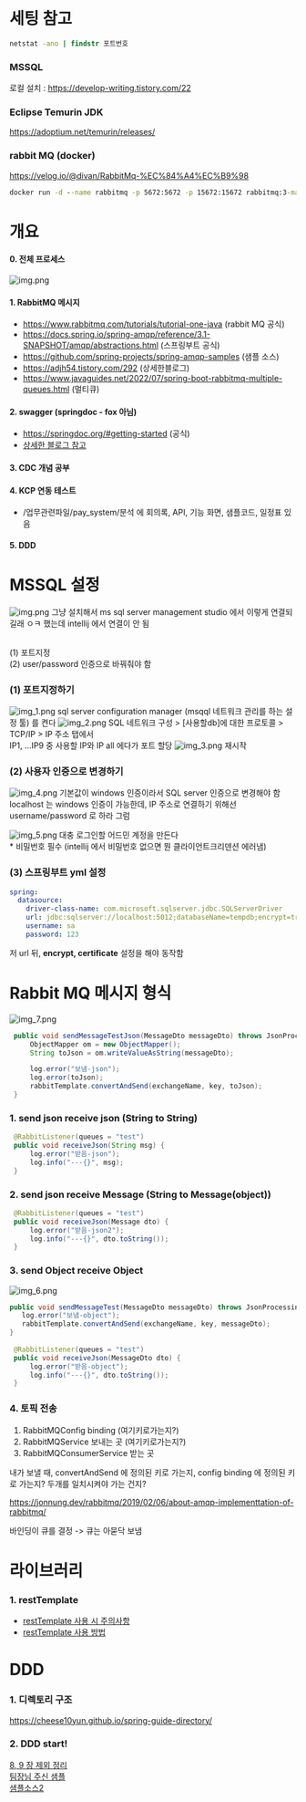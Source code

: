 # 세팅 참고
```cmd
netstat -ano | findstr 포트번호
```
### MSSQL
로컬 설치 : https://develop-writing.tistory.com/22

### Eclipse Temurin JDK
https://adoptium.net/temurin/releases/

### rabbit MQ (docker)
https://velog.io/@divan/RabbitMq-%EC%84%A4%EC%B9%98
```cmd
docker run -d --name rabbitmq -p 5672:5672 -p 15672:15672 rabbitmq:3-management
```

# 개요
#### 0. 전체 프로세스
![img.png](img_10.png)
#### 1. RabbitMQ 메시지
* https://www.rabbitmq.com/tutorials/tutorial-one-java (rabbit MQ 공식) </br>
* https://docs.spring.io/spring-amqp/reference/3.1-SNAPSHOT/amqp/abstractions.html (스프링부트 공식) </br>
* https://github.com/spring-projects/spring-amqp-samples (샘플 소스) </br>
* https://adjh54.tistory.com/292 (상세한블로그)
* https://www.javaguides.net/2022/07/spring-boot-rabbitmq-multiple-queues.html (멀티큐) </br>
#### 2. swagger (springdoc - fox 아님)
* https://springdoc.org/#getting-started (공식) </br>
* [상세한 블로그 참고](https://hogwart-scholars.tistory.com/entry/Spring-Boot-SpringDoc%EA%B3%BC-Swagger%EB%A5%BC-%EC%9D%B4%EC%9A%A9%ED%95%B4-API-%EB%AC%B8%EC%84%9C%ED%99%94-%EC%9E%90%EB%8F%99%ED%99%94%ED%95%98%EA%B8%B0#Spring%20Boot%203%EC%97%90%EC%84%9C%20Swagger%20%EC%82%AC%EC%9A%A9%ED%95%98%EA%B8%B0-1)
#### 3. CDC 개념 공부
#### 4. KCP 연동 테스트
* /업무관련파일/pay_system/분석 에 회의록, API, 기능 화면, 샘플코드, 일정표 있음
#### 5. DDD

# MSSQL 설정
![img.png](readme/img.png)
그냥 설치해서 ms sql server management studio 에서 이렇게 연결되길래 ㅇㅋ 했는데
intellij 에서 연결이 안 됨

</br>(1) 포트지정
</br>(2) user/password 인증으로 바꿔줘야 함

### (1) 포트지정하기
![img_1.png](readme/img_1.png)
sql server configuration manager (msqql 네트워크 관리를 하는 설정 툴) 를 켠다
![img_2.png](readme/img_2.png)
SQL 네트워크 구성 > [사용할db]에 대한 프로토콜 > TCP/IP > IP 주소 탭에서
</br>IP1, ...IP9 중 사용할 IP와 IP all 에다가 포트 할당
![img_3.png](readme/img_3.png)
재시작

### (2) 사용자 인증으로 변경하기
![img_4.png](readme/img_4.png)
기본값이 windows 인증이라서 SQL server 인증으로 변경해야 함
</br>localhost 는 windows 인증이 가능한데, IP 주소로 연결하기 위해선 username/password 로 하라 그럼

![img_5.png](readme/img_5.png)
대충 로그인할 어드민 계정을 만든다
</br> * 비밀번호 필수 (intellij 에서 비밀번호 없으면 뭔 클라이언트크리덴션 에러냄)

### (3) 스프링부트 yml 설정
```yml
spring:
  datasource:
    driver-class-name: com.microsoft.sqlserver.jdbc.SQLServerDriver
    url: jdbc:sqlserver://localhost:5012;databaseName=tempdb;encrypt=true;trustServerCertificate=true
    username: sa
    password: 123
```
저 url 뒤, __encrypt, certificate__ 설정을 해야 동작함

# Rabbit MQ 메시지 형식
![img_7.png](readme/img_7.png)
```java
 public void sendMessageTestJson(MessageDto messageDto) throws JsonProcessingException {
     ObjectMapper om = new ObjectMapper();
     String toJson = om.writeValueAsString(messageDto);

     log.error("보냄-json");
     log.error(toJson);
     rabbitTemplate.convertAndSend(exchangeName, key, toJson);
 }
```
### 1. send json receive json (String to String)
```java
 @RabbitListener(queues = "test")
 public void receiveJson(String msg) {
     log.error("받음-json");
     log.info("---{}", msg);
 }
```
### 2. send json receive Message (String to Message(object))
```java
 @RabbitListener(queues = "test")
 public void receiveJson(Message dto) {
     log.error("받음-json2");
     log.info("---{}", dto.toString());
 }
```
### 3. send Object receive Object
![img_6.png](readme/img_6.png)
```java
public void sendMessageTest(MessageDto messageDto) throws JsonProcessingException {
   log.error("보냄-object");
   rabbitTemplate.convertAndSend(exchangeName, key, messageDto);
}
    
 @RabbitListener(queues = "test")
 public void receiveJson(MessageDto dto) {
     log.error("받음-object");
     log.info("---{}", dto.toString());
 }
```
### 4. 토픽 전송
1. RabbitMQConfig binding (여기키로가는지?)
2. RabbitMQService 보내는 곳 (여기키로가는지?)
3. RabbitMQConsumerService 받는 곳

내가 보낼 때, convertAndSend 에 정의된 키로 가는지, config binding 에 정의된 키로 가는지?
두개를 일치시켜야 가는 건지?

https://jonnung.dev/rabbitmq/2019/02/06/about-amqp-implementtation-of-rabbitmq/

바인딩이 큐를 결정 -> 큐는 아묻닥 보냄

# 라이브러리

### 1. restTemplate
* [restTemplate 사용 시 주의사항](https://medium.com/@ShimSeongbo/resttemplate%EC%9C%BC%EB%A1%9C-api-%ED%98%B8%EC%B6%9C-%EC%8B%9C-%EA%BC%AD-%EC%95%8C%EC%95%84%EC%95%BC-%ED%95%A0-2%EA%B0%80%EC%A7%80-best-practice-b45592ecdfbc)
* [restTemplate 사용 방법](https://juntcom.tistory.com/141)

# DDD
### 1. 디렉토리 구조
https://cheese10yun.github.io/spring-guide-directory/
### 2. DDD start!
[8, 9 장 제외 정리](https://www.notion.so/DDD-4c50439ddc094cc7a172cc9585aedf91?pvs=4)</br>
[팀장님 주신 샘플](https://github.com/Hae-Riri/ddd-start/tree/main/chap02.%20%EC%95%84%ED%82%A4%ED%85%8D%EC%B2%98%20%EA%B0%9C%EC%9A%94)</br>
[샘플소스2](https://github.com/mploed/ddd-with-spring/tree/master/credit-sales-funnel/src/main/resources)